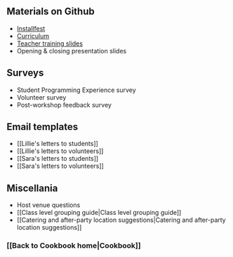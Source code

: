 ## Materials on Github
* [Installfest](http://installfest.railsbridge.org/installfest/)
* [Curriculum](http://installfest.railsbridge.org/curriculum/)
* [Teacher training slides](http://curriculum.railsbridge.org/workshop/teacher_training)
* Opening & closing presentation slides

## Surveys
* Student Programming Experience survey
* Volunteer survey
* Post-workshop feedback survey

## Email templates
* [[Lillie's letters to students]]
* [[Lillie's letters to volunteers]]
* [[Sara's letters to students]]
* [[Sara's letters to volunteers]]

## Miscellania
* Host venue questions
* [[Class level grouping guide|Class level grouping guide]]
* [[Catering and after-party location suggestions|Catering and after-party location suggestions]]

### [[Back to Cookbook home|Cookbook]]